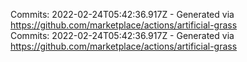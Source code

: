 Commits: 2022-02-24T05:42:36.917Z - Generated via https://github.com/marketplace/actions/artificial-grass
<br>
Commits: 2022-02-24T05:42:36.917Z - Generated via https://github.com/marketplace/actions/artificial-grass
<br>
